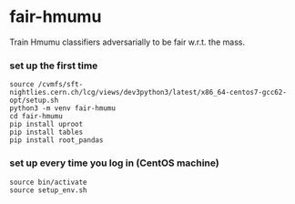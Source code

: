 # fair-hmumu

Train Hmumu classifiers adversarially to be fair w.r.t. the mass.


### set up the first time

```
source /cvmfs/sft-nightlies.cern.ch/lcg/views/dev3python3/latest/x86_64-centos7-gcc62-opt/setup.sh
python3 -m venv fair-hmumu
cd fair-hmumu
pip install uproot
pip install tables
pip install root_pandas
```

### set up every time you log in (CentOS machine)
```
source bin/activate
source setup_env.sh
```

